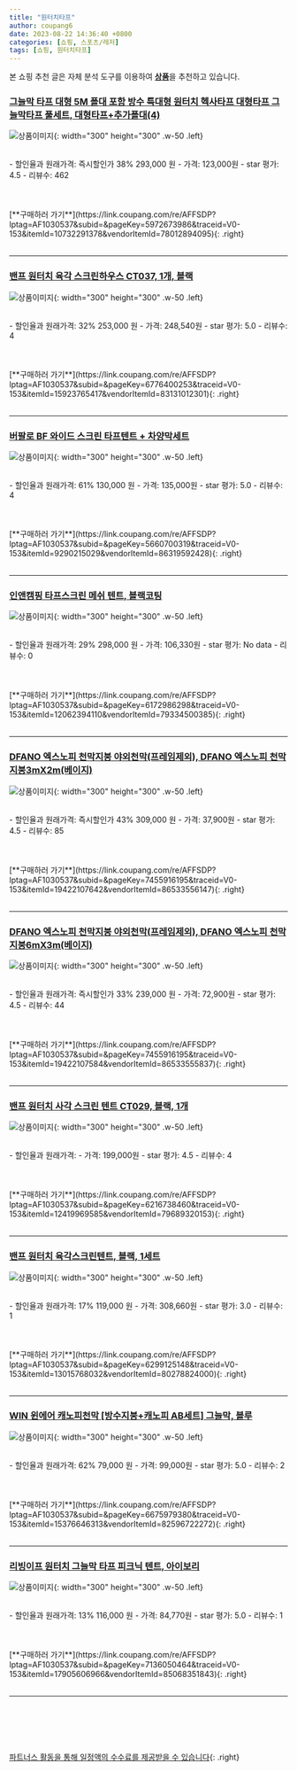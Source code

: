 ```yaml
---
title: "원터치타프"
author: coupang6
date: 2023-08-22 14:36:40 +0800
categories: [쇼핑, 스포츠/레저]
tags: [쇼핑, 원터치타프]
---
```


본 쇼핑 추천 글은 자체 분석 도구를 이용하여 [**상품**](https://link.coupang.com/a/bao1ui)을 추천하고 있습니다.

### [그늘막 타프 대형 5M 폴대 포함 방수 특대형 원터치 헥사타프 대형타프 그늘막타프 풀세트, 대형타프+추가폴대(4)](https://link.coupang.com/re/AFFSDP?lptag=AF1030537&subid=&pageKey=5972673986&traceid=V0-153&itemId=10732291378&vendorItemId=78012894095)

![상품이미지](https://thumbnail10.coupangcdn.com/thumbnails/remote/230x230ex/image/vendor_inventory/5a0d/f0736853a0921a102a4357bbb614257d267a34c16fc8f9e1343f8f81614a.jpg){: width="300" height="300" .w-50 .left}


<br>
- 할인율과 원래가격: 즉시할인가 38%  293,000   원
- 가격: 123,000원
- star 평가: 4.5
- 리뷰수: 462
<br>
<br>
<br>
<br>
[**구매하러 가기**](https://link.coupang.com/re/AFFSDP?lptag=AF1030537&subid=&pageKey=5972673986&traceid=V0-153&itemId=10732291378&vendorItemId=78012894095){: .right}
<br>
<br>

---

### [밴프 원터치 육각 스크린하우스 CT037, 1개, 블랙](https://link.coupang.com/re/AFFSDP?lptag=AF1030537&subid=&pageKey=6776400253&traceid=V0-153&itemId=15923765417&vendorItemId=83131012301)

![상품이미지](https://thumbnail8.coupangcdn.com/thumbnails/remote/230x230ex/image/retail/images/318327120798314-e77c9512-bc1a-46aa-8520-65f734cbdcf8.jpg){: width="300" height="300" .w-50 .left}


<br>
- 할인율과 원래가격: 32%  253,000   원
- 가격: 248,540원
- star 평가: 5.0
- 리뷰수: 4
<br>
<br>
<br>
<br>
[**구매하러 가기**](https://link.coupang.com/re/AFFSDP?lptag=AF1030537&subid=&pageKey=6776400253&traceid=V0-153&itemId=15923765417&vendorItemId=83131012301){: .right}
<br>
<br>

---

### [버팔로 BF 와이드 스크린 타프텐트 + 차양막세트](https://link.coupang.com/re/AFFSDP?lptag=AF1030537&subid=&pageKey=5660700319&traceid=V0-153&itemId=9290215029&vendorItemId=86319592428)

![상품이미지](https://thumbnail7.coupangcdn.com/thumbnails/remote/230x230ex/image/vendor_inventory/1f57/4d6cc138845516811b8c53e4c997e88f00faf162735bf5f384d0d5717f45.jpg){: width="300" height="300" .w-50 .left}


<br>
- 할인율과 원래가격: 61%  130,000   원
- 가격: 135,000원
- star 평가: 5.0
- 리뷰수: 4
<br>
<br>
<br>
<br>
[**구매하러 가기**](https://link.coupang.com/re/AFFSDP?lptag=AF1030537&subid=&pageKey=5660700319&traceid=V0-153&itemId=9290215029&vendorItemId=86319592428){: .right}
<br>
<br>

---

### [인앤캠핑 타프스크린 메쉬 텐트, 블랙코팅](https://link.coupang.com/re/AFFSDP?lptag=AF1030537&subid=&pageKey=6172986298&traceid=V0-153&itemId=12062394110&vendorItemId=79334500385)

![상품이미지](https://thumbnail9.coupangcdn.com/thumbnails/remote/230x230ex/image/rs_quotation_api/de0yyylo/6295743bc2284e1ebe13adfb9082dc57.jpg){: width="300" height="300" .w-50 .left}


<br>
- 할인율과 원래가격: 29%  298,000   원
- 가격: 106,330원
- star 평가: No data
- 리뷰수: 0
<br>
<br>
<br>
<br>
[**구매하러 가기**](https://link.coupang.com/re/AFFSDP?lptag=AF1030537&subid=&pageKey=6172986298&traceid=V0-153&itemId=12062394110&vendorItemId=79334500385){: .right}
<br>
<br>

---

### [DFANO 엑스노피 천막지붕 야외천막(프레임제외), DFANO 엑스노피 천막지붕3mX2m(베이지)](https://link.coupang.com/re/AFFSDP?lptag=AF1030537&subid=&pageKey=7455916195&traceid=V0-153&itemId=19422107642&vendorItemId=86533556147)

![상품이미지](https://thumbnail8.coupangcdn.com/thumbnails/remote/230x230ex/image/vendor_inventory/79d5/13c8afd30a0c0da39f2f321fe19402f9064a24f5368509bf0785c55948cc.jpg){: width="300" height="300" .w-50 .left}


<br>
- 할인율과 원래가격: 즉시할인가 43%  309,000   원
- 가격: 37,900원
- star 평가: 4.5
- 리뷰수: 85
<br>
<br>
<br>
<br>
[**구매하러 가기**](https://link.coupang.com/re/AFFSDP?lptag=AF1030537&subid=&pageKey=7455916195&traceid=V0-153&itemId=19422107642&vendorItemId=86533556147){: .right}
<br>
<br>

---

### [DFANO 엑스노피 천막지붕 야외천막(프레임제외), DFANO 엑스노피 천막지붕6mX3m(베이지)](https://link.coupang.com/re/AFFSDP?lptag=AF1030537&subid=&pageKey=7455916195&traceid=V0-153&itemId=19422107584&vendorItemId=86533555837)

![상품이미지](https://thumbnail6.coupangcdn.com/thumbnails/remote/230x230ex/image/vendor_inventory/f178/d95aa06065fe46ce9349ca74d6f628564e3c485ab22406e2755d37fa7a0e.jpg){: width="300" height="300" .w-50 .left}


<br>
- 할인율과 원래가격: 즉시할인가 33%  239,000   원
- 가격: 72,900원
- star 평가: 4.5
- 리뷰수: 44
<br>
<br>
<br>
<br>
[**구매하러 가기**](https://link.coupang.com/re/AFFSDP?lptag=AF1030537&subid=&pageKey=7455916195&traceid=V0-153&itemId=19422107584&vendorItemId=86533555837){: .right}
<br>
<br>

---

### [밴프 원터치 사각 스크린 텐트 CT029, 블랙, 1개](https://link.coupang.com/re/AFFSDP?lptag=AF1030537&subid=&pageKey=6216738460&traceid=V0-153&itemId=12419969585&vendorItemId=79689320153)

![상품이미지](https://thumbnail7.coupangcdn.com/thumbnails/remote/230x230ex/image/retail/images/2021/12/03/13/5/521171e7-1271-45f6-b66a-aec57ffaeaf5.jpg){: width="300" height="300" .w-50 .left}


<br>
- 할인율과 원래가격: 
- 가격: 199,000원
- star 평가: 4.5
- 리뷰수: 4
<br>
<br>
<br>
<br>
[**구매하러 가기**](https://link.coupang.com/re/AFFSDP?lptag=AF1030537&subid=&pageKey=6216738460&traceid=V0-153&itemId=12419969585&vendorItemId=79689320153){: .right}
<br>
<br>

---

### [밴프 원터치 육각스크린텐트, 블랙, 1세트](https://link.coupang.com/re/AFFSDP?lptag=AF1030537&subid=&pageKey=6299125148&traceid=V0-153&itemId=13015768032&vendorItemId=80278824000)

![상품이미지](https://thumbnail6.coupangcdn.com/thumbnails/remote/230x230ex/image/retail/images/2200121232642982-573d8585-d154-4d15-b37c-f9ef40afd878.jpg){: width="300" height="300" .w-50 .left}


<br>
- 할인율과 원래가격: 17%  119,000   원
- 가격: 308,660원
- star 평가: 3.0
- 리뷰수: 1
<br>
<br>
<br>
<br>
[**구매하러 가기**](https://link.coupang.com/re/AFFSDP?lptag=AF1030537&subid=&pageKey=6299125148&traceid=V0-153&itemId=13015768032&vendorItemId=80278824000){: .right}
<br>
<br>

---

### [WIN 윈에어 캐노피천막 [방수지붕+캐노피 AB세트] 그늘막, 블루](https://link.coupang.com/re/AFFSDP?lptag=AF1030537&subid=&pageKey=6675979380&traceid=V0-153&itemId=15376646313&vendorItemId=82596722272)

![상품이미지](https://thumbnail7.coupangcdn.com/thumbnails/remote/230x230ex/image/vendor_inventory/3152/d823776cea7fefbd6c887d25872ff89188ed25f459e278fe14a20df69051.jpg){: width="300" height="300" .w-50 .left}


<br>
- 할인율과 원래가격: 62%  79,000   원
- 가격: 99,000원
- star 평가: 5.0
- 리뷰수: 2
<br>
<br>
<br>
<br>
[**구매하러 가기**](https://link.coupang.com/re/AFFSDP?lptag=AF1030537&subid=&pageKey=6675979380&traceid=V0-153&itemId=15376646313&vendorItemId=82596722272){: .right}
<br>
<br>

---

### [리빙이프 원터치 그늘막 타프 피크닉 텐트, 아이보리](https://link.coupang.com/re/AFFSDP?lptag=AF1030537&subid=&pageKey=7136050464&traceid=V0-153&itemId=17905606966&vendorItemId=85068351843)

![상품이미지](https://thumbnail6.coupangcdn.com/thumbnails/remote/230x230ex/image/rs_quotation_api/atbbphmz/3078d0563670404b866cec871aa2dea4.jpg){: width="300" height="300" .w-50 .left}


<br>
- 할인율과 원래가격: 13%  116,000   원
- 가격: 84,770원
- star 평가: 5.0
- 리뷰수: 1
<br>
<br>
<br>
<br>
[**구매하러 가기**](https://link.coupang.com/re/AFFSDP?lptag=AF1030537&subid=&pageKey=7136050464&traceid=V0-153&itemId=17905606966&vendorItemId=85068351843){: .right}
<br>
<br>

---
<br><br><br><br><br> [파트너스 활동을 통해 일정액의 수수료를 제공받을 수 있습니다](https://link.coupang.com/a/bao1ui){: .right}